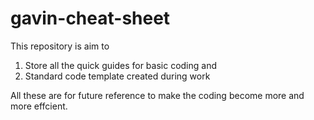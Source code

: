 # gavin-cheat-sheet
This repository is aim to 
1. Store all the quick guides for basic coding and 
2. Standard code template created during work 

All these are for future reference to make the coding become more and more effcient. 
